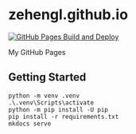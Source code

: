 # zehengl.github.io

[![GitHub Pages Build and Deploy](https://github.com/zehengl/zehengl.github.io/actions/workflows/gh-pages-build-deploy.yml/badge.svg)](https://github.com/zehengl/zehengl.github.io/actions/workflows/gh-pages-build-deploy.yml)

My GitHub Pages

## Getting Started

    python -m venv .venv
    .\.venv\Scripts\activate
    python -m pip install -U pip
    pip install -r requirements.txt
    mkdocs serve
